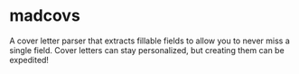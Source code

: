 # madcovs
A cover letter parser that extracts fillable fields to allow you to never miss a single field. Cover letters can stay personalized, but creating them can be expedited!
